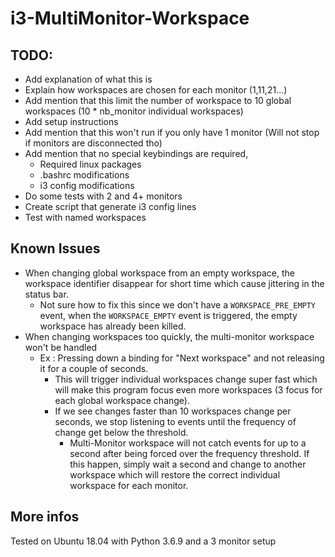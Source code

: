# i3-MultiMonitor-Workspace

## TODO:
* Add explanation of what this is
* Explain how workspaces are chosen for each monitor (1,11,21...)
* Add mention that this limit the number of workspace to 10 global workspaces (10 * nb_monitor individual workspaces)
* Add setup instructions
* Add mention that this won't run if you only have 1 monitor (Will not stop if monitors are disconnected tho)
* Add mention that no special keybindings are required,
	* Required linux packages
	* .bashrc modifications
	* i3 config modifications
* Do some tests with 2 and 4+ monitors
* Create script that generate i3 config lines
* Test with named workspaces

## Known Issues
* When changing global workspace from an empty workspace, the workspace identifier disappear for short time which cause jittering in the status bar.
	* Not sure how to fix this since we don't have a `WORKSPACE_PRE_EMPTY` event, when the `WORKSPACE_EMPTY` event is triggered, the empty workspace has already been killed.
* When changing workspaces too quickly, the multi-monitor workspace won't be handled
	* Ex : Pressing down a binding for "Next workspace" and not releasing it for a couple of seconds. 
		* This will trigger individual workspaces change super fast which will make this program focus even more workspaces (3 focus for each global workspace change).
		* If we see changes faster than 10 workspaces change per seconds, we stop listening to events until the frequency of change get below the threshold.
			* Multi-Monitor workspace will not catch events for up to a second after being forced over the frequency threshold. If this happen, simply wait a second and change to another workspace which will restore the correct individual workspace for each monitor.


## More infos
Tested on Ubuntu 18.04 with Python 3.6.9 and a 3 monitor setup
